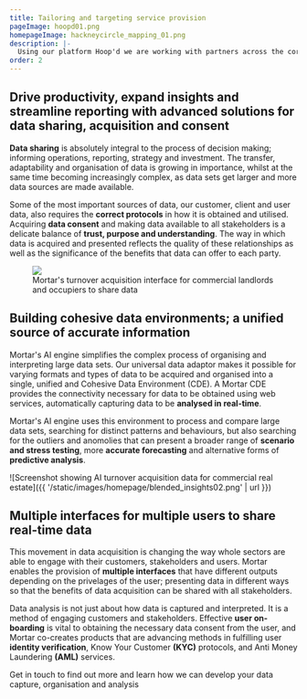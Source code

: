 ```yaml
---
title: Tailoring and targeting service provision
pageImage: hoopd01.png
homepageImage: hackneycircle_mapping_01.png
description: |-
  Using our platform Hoop'd we are working with partners across the corporate and cultural sector to co-create new audience and engagement programmes, led by digital design and community collaboration. These tailored and targeted products are affordable, utilising our community management framework and tools, but can be completely white-labelled and branded for your audience or customers. With our advanced accessibility modules we are supporting projects that target inclusion for older residents and deliver educational outputs for school children. All with a system for helping stakeholders to capture local area insights, drive improvements in service provision, and establish business case for investment.
order: 2
---
```



Drive productivity, expand insights and streamline reporting with advanced solutions for data sharing, acquisition and consent
-----------------------------------------------------------------------------------------------------

**Data sharing** is absolutely integral to the process of decision making; informing operations, reporting, strategy and investment. The transfer, adaptability and organisation of data is growing in importance, whilst at the same time becoming increasingly complex, as data sets get larger and more data sources are made available.

Some of the most important sources of data, our customer, client and user data, also requires the **correct protocols** in how it is obtained and utilised. Acquiring **data consent** and making data available to all stakeholders is a delicate balance of **trust, purpose and understanding**. The way in which data is acquired and presented reflects the quality of these relationships as well as the significance of the benefits that data can offer to each party.


<figure>
  <img src="{{ '/static/images/use-cases/mortar_laptop_dashmockup03_query.png' | url }}" />
  <figcaption>
    Mortar's turnover acquisition interface for commercial landlords and occupiers to share data
  </figcaption>
</figure>


Building cohesive data environments; a unified source of accurate information
-----------------------------------------------------------------------------------------------------

Mortar's AI engine simplifies the complex process of organising and interpreting large data sets. Our universal data adaptor makes it possible for varying formats and types of data to be acquired and organised into a single, unified and Cohesive Data Environment (CDE). A Mortar CDE provides the connectivity necessary for data to be obtained using web services, automatically capturing data to be **analysed in real-time**.

Mortar's AI engine uses this environment to process and compare large data sets, searching for distinct patterns and behaviours, but also searching for the outliers and anomolies that can present a broader range of **scenario and stress testing**, more **accurate forecasting** and alternative forms of **predictive analysis**.

![Screenshot showing AI turnover acquisition data for commercial real estate]({{ '/static/images/homepage/blended_insights02.png' | url }})


Multiple interfaces for multiple users to share real-time data
------------------------------------------------------------------------------

This movement in data acquisition is changing the way whole sectors are able to engage with their customers, stakeholders and users. Mortar enables the provision of **multiple interfaces** that have different outputs depending on the privelages of the user; presenting data in different ways so that the benefits of data acquisition can be shared with all stakeholders.

Data analysis is not just about how data is captured and interpreted. It is a method of engaging customers and stakeholders. Effective **user on-boarding** is vital to obtaining the necessary data consent from the user, and Mortar co-creates products that are advancing methods in fulfilling user **identity verification**, Know Your Customer **(KYC)** protocols, and Anti Money Laundering **(AML)** services.

Get in touch to find out more and learn how we can develop your data capture, organisation and analysis
